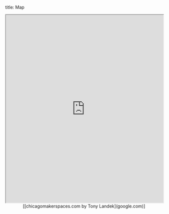 title: Map


<iframe src="https://www.google.com/maps/d/u/0/embed?mid=1nAYkxWPWN1vR-OaLp82ID7TVPBY" width="100%" height="600px"></iframe>

<center>[[chicagomakerspaces.com by Tony Landek](google.com)]</center>